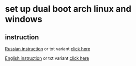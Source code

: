 # set up dual boot arch linux and windows

## instruction

[Russian instruction](./RU.md)
or txt variant [click here](./RU.txt)

[English instruction](./EN.md)
or txt variant [click here](./EN.txt)
